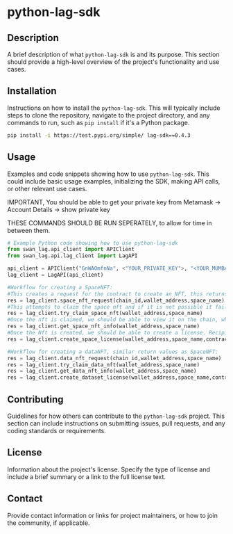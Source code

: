 # python-lag-sdk

## Description
A brief description of what `python-lag-sdk` is and its purpose. This section should provide a high-level overview of the project's functionality and use cases.

## Installation
Instructions on how to install the `python-lag-sdk`. This will typically include steps to clone the repository, navigate to the project directory, and any commands to run, such as `pip install` if it's a Python package.

```bash
pip install -i https://test.pypi.org/simple/ lag-sdk==0.4.3
```

## Usage
Examples and code snippets showing how to use `python-lag-sdk`. This could include basic usage examples, initializing the SDK, making API calls, or other relevant use cases.

IMPORTANT, You should be able to get your private key from Metamask -> Account Details -> show private key

THESE COMMANDS SHOULD BE RUN SEPERATELY, to allow for time in between them.

```python
# Example Python code showing how to use python-lag-sdk
from swan_lag.api_client import APIClient
from swan_lag.api.lag_client import LagAPI

api_client = APIClient("GnWAOmfnNa", <"YOUR_PRIVATE_KEY">, "<YOUR_MUMBAI_RPC>",True, True)
lag_client = LagAPI(api_client)

#Workflow for creating a SpaceNFT:
#This creates a request for the contract to create an NFT, this returns the tx_hash for requesting the nft
res = lag_client.space_nft_request(chain_id,wallet_address,space_name)
#This attempts to claim the space nft and if it is not possible it fails, this returns the tx_hash for claiming the nft, as well as the contract address for the nft
res = lag_client.try_claim_space_nft(wallet_address,space_name)
#Once the nft is claimed, we should be able to view it on the chain, which this function allows for. This function returns info in the form of a dictionary
res = lag_client.get_space_nft_info(wallet_address,space_name)
#Once the Nft is created, we should be able to create a license. Recipient is usually going to be the same as wallet_address. Contract address comes from try_claim_space_nft
res = lag_client.create_space_license(wallet_address,space_name,contract_address,chain_id,recipient)

#Workflow for creating a dataNFT, similar return values as SpaceNFT:
res = lag_client.data_nft_request(chain_id,wallet_address,space_name)
res = lag_client.try_claim_data_nft(wallet_address,space_name)
res = lag_client.get_data_nft_info(wallet_address,space_name)
res = lag_client.create_dataset_license(wallet_address,space_name,contract_address,chain_id,recipient)

```

## Contributing
Guidelines for how others can contribute to the `python-lag-sdk` project. This section can include instructions on submitting issues, pull requests, and any coding standards or requirements.

## License
Information about the project's license. Specify the type of license and include a brief summary or a link to the full license text.

## Contact
Provide contact information or links for project maintainers, or how to join the community, if applicable.